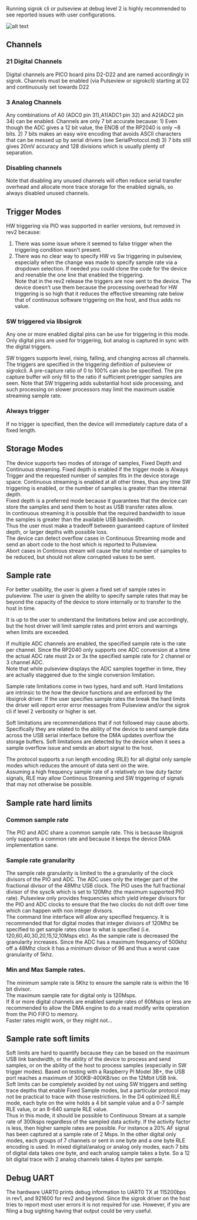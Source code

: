 Running sigrok cli or pulseview at debug level 2 is highly recommended to see reported issues with user configurations.

![alt text](PICO_Sigrok_Rates.PNG)
## Channels

### 21 Digital Channels 
Digital channels are PICO board pins D2-D22 and are named accordingly in sigrok. Channels must be enabled (via Pulseview or sigrokcli) starting at D2 and continuously set towards D22

### 3 Analog Channels
Any combinations of A0 (ADC0 pin 31),A1(ADC1 pin 32) and A2(ADC2 pin 34) can be enabled.
Channels are only 7 bit accurate because:
    1) Even though the ADC gives a 12 bit value, the ENOB of the RP2040 is only ~8 bits.
    2) 7 bits makes an easy wire encoding that avoids ASCII characters that can be messed up by serial drivers (see SerialProtocol.md)
    3) 7 bits still gives 20mV accuracy and 128 divisions which is usually plenty of separation.

### Disabling channels
Note that disabling any unused channels will often reduce serial transfer overhead and allocate more trace storage for the enabled signals, so always disabled unused channels.
  

## Trigger Modes
HW triggering via PIO was supported in earlier versions, but removed in rev2 because:
1) There was some issue where it seemed to false trigger when the triggering condition wasn't present.
2) There was no clear way to specify HW vs Sw triggering in pulseview, especially when the change was made to specify sample rate via a dropdown selection.
If needed you could clone the code for the device and reenable the one line that enabled the triggering.  
Note that in the rev2 release the triggers are now sent to the device.  The device doesn't use them because the processing overhead for HW triggering is so high that it reduces the effective streaming rate below that of continuous software triggering on the host, and thus adds no value.

### SW triggered via libsigrok 
Any one or more enabled digital pins can be use for triggering in this mode.  Only digital pins are used for triggering, but analog is captured in sync with the digital triggers.

SW triggers supports level, rising, falling, and changing across all channels. The triggers are specified in the triggering definition of pulseview or sigrokcli. 
A pre-capture ratio of 0 to 100% can also be specified. The pre capture buffer will only fill to the ratio if sufficient pretrigger samples are seen.
Note that SW triggering adds substantial host side processing, and such processing on slower processors may limit the maximum usable streaming sample rate.

### Always trigger
If no trigger is specified, then the device will immediately capture data of a fixed length.

## Storage Modes
The device supports two modes of storage of samples, Fixed Depth and Continuous streaming.  Fixed depth is enabled if the trigger mode is Always Trigger and the requested number of samples fits in the device storage space.
Continuous streaming is enabled at all other times, thus any time SW triggering is enabled, or the number of samples is greater than the internal depth.  
Fixed depth is a preferred mode because it guarantees that the device can store the samples and send them to host as USB transfer rates allow.  
In continuous streaming it is possible that the required bandwidth to issue the samples is greater than the available USB bandwidth.  
Thus the user must make a tradeoff between guaranteed capture of limited depth, or larger depths with possible loss.  
The device can detect overflow cases in Continuous Streaming mode and send an abort code to the host which is reported to Pulseview.  
Abort cases in Continous stream will cause the total number of samples to be reduced, but should not allow corrupted values to be sent.

## Sample rate
For better usability, the user is given a fixed set of sample rates in pulseview.  The user is given the ability to specify sample rates that may be beyond the capacity of the device to store internally or to transfer to the host in time. 

It is up to the user to understand the limitations below and use accordingly, but the host driver will limit sample rates and print errors and warnings when limits are exceeded.

If multiple ADC channels are enabled, the specified sample rate is the rate per channel. 
Since the RP2040 only supports one ADC conversion at a time the actual ADC rate must 2x or 3x the specified sample rate for 2 channel or 3 channel ADC.  
Note that while pulseview displays the ADC samples together in time, they are actually staggered due to the single conversion limitation.

Sample rate limitations come in two types, hard and soft.
Hard limitations are intrinsic to the how the device functions and are enforced by the libsigrok driver.
If the user specifies sample rates the break the hard limits the driver will report error error messages from Pulseview and/or the sigrok cli
if level 2 verbosity or higher is set.

Soft limitations are recommendations that if not followed may cause aborts.
Specifically they are related to the ability of the device to send sample data across the USB serial interface before the DMA updates overflow the storage buffers.
Soft limitations are detected by the device when it sees a sample overflow issue and sends an abort signal to the host.  

The protocol supports a run length encoding (RLE) for all digital only sample modes which reduces the amount of data sent on the wire.  
Assuming a high frequency sample rate of a relatively on low duty factor signals, RLE may allow Continous Streaming and SW triggering of signals that may not otherwise be possible.

## Sample rate hard limits
### Common sample rate
The PIO and ADC share a common sample rate.  This is because libsigrok only supports a common rate and because it keeps the device DMA implementation sane.
### Sample rate granularity 
The sample rate granularity is limited to the a granularity of the clock divisors of the PIO and ADC.  The ADC uses only the integer part of the fractional divisor of the 48Mhz USB clock.
The PIO uses the full fractional divisor of the sysclk which is set to 120Mhz (the maximum supported PIO rate). 
Pulseview only provides frequencies which yield integer divisors for the PIO and ADC clocks to ensure that the two clocks do not drift over time which can happen with non integer divisors.  
The command line interface will allow any specified frequency. It is recommended that for digital modes that integer divisors of 120Mhz be specified to get sample rates close to what is specified (i.e. 120,60,40,30,20,15,12,10Msps etc).
As the sample rate is decreased the granularity increases.
Since the ADC has a maximum frequency of 500khz off a 48Mhz clock it has a minimum divisor of 96 and thus a worst case granularity of 5khz.
### Min and Max Sample rates.
The minimum sample rate is 5Khz to ensure the sample rate is within the 16 bit divisor.  
The maximum sample rate for digital only is 120Msps.  
If 8 or more digital channels are enabled sample rates of 60Msps or less are recommended to allow the DMA engine to do a read modify write operation from the PIO FIFO to memory.  
Faster rates might work, or they might not...
## Sample rate soft limits
Soft limits are hard to quantify because they can be based on the maximum USB link bandwidth, or the ability of the device to process and send samples, or on the ability of the host to process samples (especially in SW trigger modes).
Based on testing with a Raspberry PI Model 3B+, the USB port reaches a maximum of 300KB-400KB/sec on the 12Mbit USB link.  
Soft limits can be completely avoided by not using SW triggers and setting trace depths that enable Fixed Sample modes, but a particular protocol may not be practical to trace with those restrictions.
In the D4 optimized RLE mode, each byte on the wire holds a 4 bit sample value and a 0-7 sample RLE value, or an 8-640 sample RLE value.  
Thus in this mode, it should be possible to Continuous Stream at a sample rate of 300ksps regardless of the sampled data activity.  If the activity factor is less, then higher sample rates are possible.
For instance a 20% AF signal has been captured at a sample rate of 2 Msps.
In the other digital only modes, each groups of 7 channels or sent in one byte and a one byte RLE encoding is used.
In mixed digital/analog or analog only modes, each 7 bits of digital data takes one byte, and each analog sample takes a byte.  So a 12 bit digital trace with 2 analog channels takes 4 bytes per sample.

## Debug UART
The hardware UART0 prints debug information to UART0 TX at 115200bps in rev1, and 921600 for rev2 and beyond.
Since the sigrok driver on the host tries to report most user errors it is not required for use.  However, if you are filing a bug sighting having that output could be very useful.

